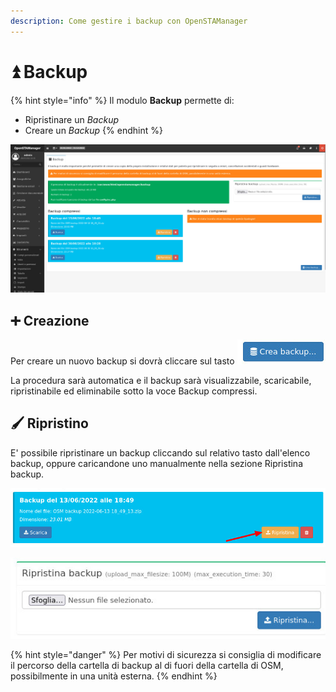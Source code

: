 ```yaml
---
description: Come gestire i backup con OpenSTAManager
---
```


# ⏫ Backup

{% hint style="info" %}
Il modulo **Backup** permette di:

* Ripristinare un _Backup_
* Creare un _Backup_
{% endhint %}

![](<../../../.gitbook/assets/image (202).png>)

## ➕ Creazione

Per creare un nuovo backup si dovrà cliccare sul tasto <img src="../../../.gitbook/assets/image (608).png" alt="" data-size="original">

La procedura sarà automatica e il backup sarà visualizzabile, scaricabile, ripristinabile ed eliminabile sotto la voce Backup compressi.



## 🖌️ Ripristino

E' possibile ripristinare un backup cliccando sul relativo tasto dall'elenco backup, oppure caricandone uno manualmente nella sezione Ripristina backup.

![](<../../../.gitbook/assets/image (198).png>)

![](<../../../.gitbook/assets/image (626).png>)

{% hint style="danger" %}
Per motivi di sicurezza si consiglia di modificare il percorso della cartella di backup al di fuori della cartella di OSM, possibilmente in una unità esterna.
{% endhint %}
